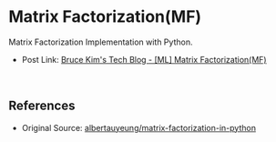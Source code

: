 # Matrix Factorization(MF)

Matrix Factorization Implementation with Python.

- Post Link: [Bruce Kim's Tech Blog - [ML] Matrix Factorization(MF)](https://devbruce.github.io/machinelearning/ml-18-matrix_factorization/)

<br>

## References

- Original Source: [albertauyeung/matrix-factorization-in-python](https://github.com/albertauyeung/matrix-factorization-in-python)
